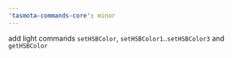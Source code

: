```yaml
---
'tasmota-commands-core': minor
---
```


add light commands `setHSBColor`, `setHSBColor1`..`setHSBColor3` and `getHSBColor`

